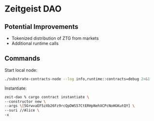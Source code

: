 # Zeitgeist DAO

## Potential Improvements
- Tokenized distribution of ZTG from markets
- Additional runtime calls

## Commands

Start local node:  

```bash
./substrate-contracts-node --log info,runtime::contracts=debug 2>&1
```

Instantiate:

```bash
zeit-dao % cargo contract instantiate \
--constructor new \
--args \[5GrwvaEF5zXb26Fz9rcQpDWS57CtERHpNehXCPcNoHGKutQY] \
--suri //Alice \
-x
```